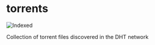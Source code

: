 torrents 
========
![Indexed](https://img.shields.io/badge/indexed-5805-blue)

Collection of torrent files discovered in the DHT network
